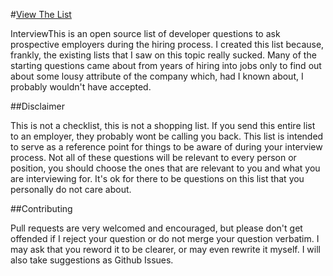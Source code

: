 #[View The List](https://github.com/ChiperSoft/InterviewThis/blob/master/InterviewThis.md)

InterviewThis is an open source list of developer questions to ask prospective employers during the hiring process.  I created this list because, frankly, the existing lists that I saw on this topic really sucked.  Many of the starting questions came about from years of hiring into jobs only to find out about some lousy attribute of the company which, had I known about, I probably wouldn't have accepted.

##Disclaimer

This is not a checklist, this is not a shopping list. If you send this entire list to an employer, they probably wont be calling you back. This list is intended to serve as a reference point for things to be aware of during your interview process. Not all of these questions will be relevant to every person or position, you should choose the ones that are relevant to you and what you are interviewing for.  It's ok for there to be questions on this list that you personally do not care about.

##Contributing

Pull requests are very welcomed and encouraged, but please don't get offended if I reject your question or do not merge your question verbatim. I may ask that you reword it to be clearer, or may even rewrite it myself.  I will also take suggestions as Github Issues.

